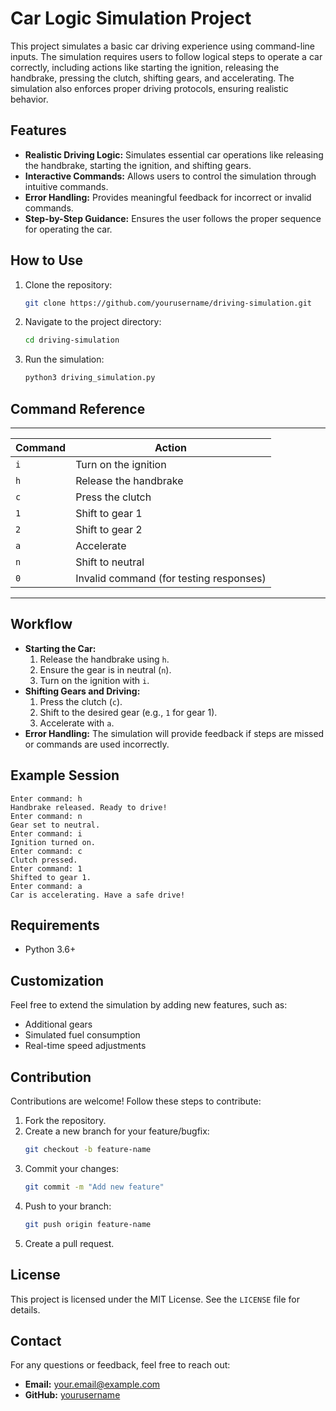 # Car Logic Simulation Project

This project simulates a basic car driving experience using command-line inputs. The simulation requires users to follow logical steps to operate a car correctly, including actions like starting the ignition, releasing the handbrake, pressing the clutch, shifting gears, and accelerating. The simulation also enforces proper driving protocols, ensuring realistic behavior.

## Features
- **Realistic Driving Logic:** Simulates essential car operations like releasing the handbrake, starting the ignition, and shifting gears.
- **Interactive Commands:** Allows users to control the simulation through intuitive commands.
- **Error Handling:** Provides meaningful feedback for incorrect or invalid commands.
- **Step-by-Step Guidance:** Ensures the user follows the proper sequence for operating the car.

## How to Use
1. Clone the repository:
   ```bash
   git clone https://github.com/yourusername/driving-simulation.git
   ```
2. Navigate to the project directory:
   ```bash
   cd driving-simulation
   ```
3. Run the simulation:
   ```bash
   python3 driving_simulation.py
   ```

## Command Reference
-----------------------------------------------------
| Command | Action                                  |
|---------|-----------------------------------------|
| `i`     | Turn on the ignition                    |
| `h`     | Release the handbrake                   |
| `c`     | Press the clutch                        |
| `1`     | Shift to gear 1                         |
| `2`     | Shift to gear 2                         |
| `a`     | Accelerate                              |
| `n`     | Shift to neutral                        |
| `0`     | Invalid command (for testing responses) |
-----------------------------------------------------

## Workflow
- **Starting the Car:**
  1. Release the handbrake using `h`.
  2. Ensure the gear is in neutral (`n`).
  3. Turn on the ignition with `i`.
- **Shifting Gears and Driving:**
  1. Press the clutch (`c`).
  2. Shift to the desired gear (e.g., `1` for gear 1).
  3. Accelerate with `a`.
- **Error Handling:** The simulation will provide feedback if steps are missed or commands are used incorrectly.

## Example Session
```
Enter command: h
Handbrake released. Ready to drive!
Enter command: n
Gear set to neutral.
Enter command: i
Ignition turned on.
Enter command: c
Clutch pressed.
Enter command: 1
Shifted to gear 1.
Enter command: a
Car is accelerating. Have a safe drive!
```

## Requirements
- Python 3.6+

## Customization
Feel free to extend the simulation by adding new features, such as:
- Additional gears
- Simulated fuel consumption
- Real-time speed adjustments

## Contribution
Contributions are welcome! Follow these steps to contribute:
1. Fork the repository.
2. Create a new branch for your feature/bugfix:
   ```bash
   git checkout -b feature-name
   ```
3. Commit your changes:
   ```bash
   git commit -m "Add new feature"
   ```
4. Push to your branch:
   ```bash
   git push origin feature-name
   ```
5. Create a pull request.

## License
This project is licensed under the MIT License. See the `LICENSE` file for details.

## Contact
For any questions or feedback, feel free to reach out:
- **Email:** your.email@example.com
- **GitHub:** [yourusername](https://github.com/yourusername)


